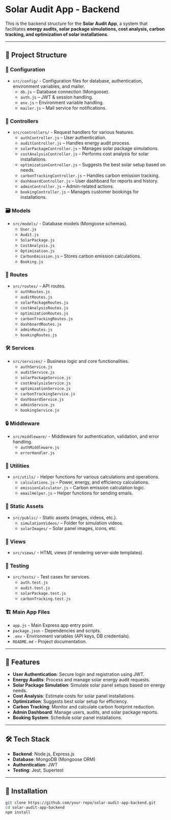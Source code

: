 # Solar Audit App - Backend

This is the backend structure for the **Solar Audit App**, a system that facilitates **energy audits, solar package simulations, cost analysis, carbon tracking, and optimization of solar installations**.

---

## 📂 Project Structure

### 🔧 **Configuration**
- `src/config/` - Configuration files for database, authentication, environment variables, and mailer.
  - `db.js` – Database connection (Mongoose).
  - `auth.js` – JWT & session handling.
  - `env.js` – Environment variable handling.
  - `mailer.js` – Mail service for notifications.

### 🎯 **Controllers**
- `src/controllers/` - Request handlers for various features.
  - `authController.js` – User authentication.
  - `auditController.js` – Handles energy audit process.
  - `solarPackageController.js` – Manages solar package simulations.
  - `costAnalysisController.js` – Performs cost analysis for solar installations.
  - `optimizationController.js` – Suggests the best solar setup based on needs.
  - `carbonTrackingController.js` – Handles carbon emission tracking.
  - `dashboardController.js` – User dashboard for reports and history.
  - `adminController.js` – Admin-related actions.
  - `bookingController.js` – Manages customer bookings for installations.

### 🗃️ **Models**
- `src/models/` - Database models (Mongoose schemas).
  - `User.js`
  - `Audit.js`
  - `SolarPackage.js`
  - `CostAnalysis.js`
  - `Optimization.js`
  - `CarbonEmission.js` – Stores carbon emission calculations.
  - `Booking.js`

### 🚀 **Routes**
- `src/routes/` - API routes.
  - `authRoutes.js`
  - `auditRoutes.js`
  - `solarPackageRoutes.js`
  - `costAnalysisRoutes.js`
  - `optimizationRoutes.js`
  - `carbonTrackingRoutes.js`
  - `dashboardRoutes.js`
  - `adminRoutes.js`
  - `bookingRoutes.js`

### 🛠 **Services**
- `src/services/` - Business logic and core functionalities.
  - `authService.js`
  - `auditService.js`
  - `solarPackageService.js`
  - `costAnalysisService.js`
  - `optimizationService.js`
  - `carbonTrackingService.js`
  - `dashboardService.js`
  - `adminService.js`
  - `bookingService.js`

### 🔒 **Middleware**
- `src/middleware/` - Middleware for authentication, validation, and error handling.
  - `authMiddleware.js`
  - `errorHandler.js`

### 🔹 **Utilities**
- `src/utils/` - Helper functions for various calculations and operations.
  - `calculations.js` – Power, energy, and efficiency calculations.
  - `emissionCalculator.js` – Carbon emission calculation logic.
  - `emailHelper.js` – Helper functions for sending emails.

### 📁 **Static Assets**
- `src/public/` - Static assets (images, videos, etc.).
  - `simulationVideos/` – Folder for simulation videos.
  - `solarImages/` – Solar panel images, icons, etc.

### 🎨 **Views**
- `src/views/` - HTML views (if rendering server-side templates).

### 🧪 **Testing**
- `src/tests/` - Test cases for services.
  - `auth.test.js`
  - `audit.test.js`
  - `solarPackage.test.js`
  - `carbonTracking.test.js`

### 🏗 **Main App Files**
- `app.js` - Main Express app entry point.
- `package.json` - Dependencies and scripts.
- `.env` - Environment variables (API keys, DB credentials).
- `README.md` - Project documentation.

---

## 🚀 Features

- **User Authentication**: Secure login and registration using JWT.
- **Energy Audits**: Process and manage solar energy audit requests.
- **Solar Package Simulation**: Simulate solar panel setups based on energy needs.
- **Cost Analysis**: Estimate costs for solar panel installations.
- **Optimization**: Suggests best solar setup for efficiency.
- **Carbon Tracking**: Monitor and calculate carbon footprint reduction.
- **Admin Dashboard**: Manage users, audits, and solar package reports.
- **Booking System**: Schedule solar panel installations.

---

## 🛠️ Tech Stack

- **Backend**: Node.js, Express.js
- **Database**: MongoDB (Mongoose ORM)
- **Authentication**: JWT
- **Testing**: Jest, Supertest

---

## 📌 Installation

```sh
git clone https://github.com/your-repo/solar-audit-app-backend.git
cd solar-audit-app-backend
npm install
